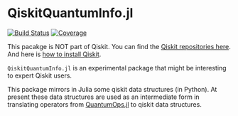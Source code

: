 # QiskitQuantumInfo.jl

[![Build Status](https://github.com/jlapeyre/QiskitQuantumInfo.jl/actions/workflows/CI.yml/badge.svg?branch=main)](https://github.com/jlapeyre/QiskitQuantumInfo.jl/actions/workflows/CI.yml?query=branch%3Amain)
[![Coverage](https://codecov.io/gh/jlapeyre/QiskitQuantumInfo.jl/branch/main/graph/badge.svg)](https://codecov.io/gh/jlapeyre/QiskitQuantumInfo.jl)

This pacakge is NOT part of Qiskit. You can find the [Qiskit repositories here](https://github.com/Qiskit).
And here is [how to install Qiskit](https://qiskit.org/documentation/getting_started.html).


`QiskitQuantumInfo.jl` is an experimental package that might be interesting to expert Qiskit users.

This package mirrors in Julia some qiskit data structures (in Python). At present these data structures are used as an intermediate
form in translating operators from [QuantumOps.jl](https://github.com/jlapeyre/QuantumOps.jl) to qiskit data structures.
